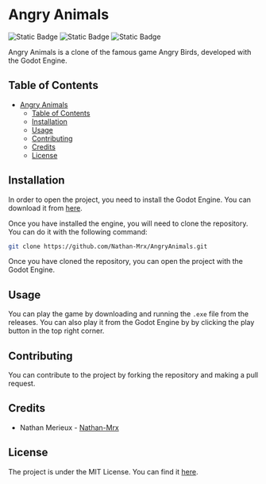 # Angry Animals
![Static Badge](https://img.shields.io/badge/Licence-MIT-green)
![Static Badge](https://img.shields.io/badge/Status-In_progress-gold)
![Static Badge](https://img.shields.io/badge/Engine-Godot_4.2-blue)

Angry Animals is a clone of the famous game Angry Birds, developed with the Godot Engine.

## Table of Contents

- [Angry Animals](#angry-animals)
  - [Table of Contents](#table-of-contents)
  - [Installation](#installation)
  - [Usage](#usage)
  - [Contributing](#contributing)
  - [Credits](#credits)
  - [License](#license)


## Installation

In order to open the project, you need to install the Godot Engine. You can download it from [here](https://godotengine.org/download).

Once you have installed the engine, you will need to clone the repository. You can do it with the following command:
```bash
git clone https://github.com/Nathan-Mrx/AngryAnimals.git
```

Once you have cloned the repository, you can open the project with the Godot Engine.

## Usage

You can play the game by downloading and running the `.exe` file from the releases.
You can also play it from the Godot Engine by by clicking the play button in the top right corner.

## Contributing

You can contribute to the project by forking the repository and making a pull request.

## Credits

- Nathan Merieux - [Nathan-Mrx](https://github.com/Nathan-Mrx/)

## License

The project is under the MIT License. You can find it [here](/LICENSE).
